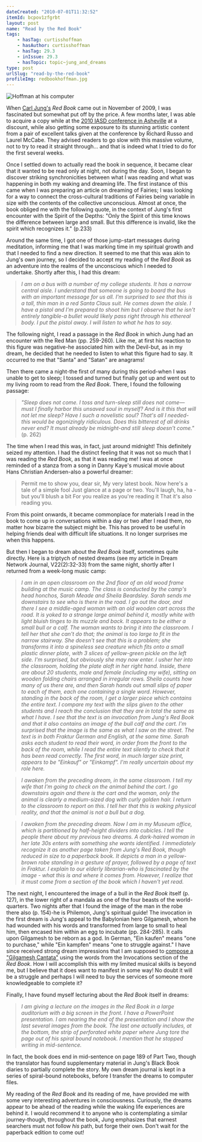 ```yaml
---
dateCreated: "2010-07-01T11:32:52"
itemId: bcpov1zfgrbt
layout: post
name: "Read by the Red Book"
tags:
    - hasTag: curtisshoffman
    - hasAuthor: curtisshoffman
    - hasTag: 29.3
    - inIssue: 29.3
    - hasTopic: topic~jung_and_dreams
type: post
urlSlug: "read-by-the-red-book"
profileImg: redbookhoffman.jpg
---
```


![Hoffman at his computer](../images/redbookhoffman.jpg)

When [Carl Jung's](../topic~jung_and_dreams) _Red Book_ came out in November of 2009, I was fascinated but somewhat put off by the price. A few months later, I was able to acquire a copy while at the [2010 IASD conference in Asheville](https://www.flickr.com/photos/28684943@N04/albums/72157624357982995/with/4789087416) at a discount, while also getting some exposure to its stunning artistic content from a pair of excellent talks given at the conference by Richard Russo and Laurel McCabe. They advised readers to go slow with this massive volume, not to try to read it straight through... and that is indeed what I tried to do for the first several weeks.

Once I settled down to actually read the book in sequence, it became clear that it wanted to be read only at night, not during the day. Soon, I began to discover striking synchronicities between what I was reading and what was happening in both my waking and dreaming life. The first instance of this came when I was preparing an article on dreaming of Fairies; I was looking for a way to connect the cross-cultural traditions of Fairies being variable in size with the contents of the collective unconscious. Almost at once, the book obliged me with the following quote, in the context of Jung's first encounter with the Spirit of the Depths: "Only the Spirit of this time knows the difference between large and small. But this difference is invalid, like the spirit which recognizes it." (p.233)

Around the same time, I got one of those jump-start messages during meditation, informing me that I was marking time in my spiritual growth and that I needed to find a new direction. It seemed to me that this was akin to Jung's own journey, so I decided to accept my reading of the _Red Book_ as an adventure into the realms of the unconscious which I needed to undertake.
Shortly after this, I had this dream:

> _I am on a bus with a number of my college students. It has a narrow central aisle. I understand that someone is going to board the bus with an important message for us all. I'm surprised to see that this is a tall, thin man in a red Santa Claus suit. He comes down the aisle. I have a pistol and I'm prepared to shoot him but I observe that he isn't entirely tangible-a bullet would likely pass right through his ethereal body. I put the pistol away. I will listen to what he has to say._

The following night, I read a passage in the _Red Book_ in which Jung had an encounter with the Red Man (pp. 259-260). Like me, at first his reaction to this figure was negative-he associated him with the Devil-but, as in my dream, he decided that he needed to listen to what this figure had to say. It occurred to me that "Santa" and "Satan" are anagrams!

Then there came a night-the first of many during this period-when I was unable to get to sleep; I tossed and turned but finally got up and went out to my living room to read from the _Red Book_. There, I found the following passage:

> _"Sleep does not come. I toss and turn-sleep still does not come—must I finally harbor this unsaved soul in myself? And is it this that will not let me sleep? Have I such a novelistic soul? That's all I needed-this would be agonizingly ridiculous. Does this bitterest of all drinks never end? It must already be midnight-and still sleep doesn't come."_ (p. 262)

The time when I read this was, in fact, just around midnight! This definitely seized my attention. I had the distinct feeling that it was not so much that I was reading the _Red Book_, as that it was reading me! I was at once reminded of a stanza from a song in Danny Kaye's musical movie about Hans Christian Andersen-also a powerful dreamer:

> Permit me to show you, dear sir, My very latest book.
> Now here's a tale of a simple fool Just glance at a page or two. You'll laugh, ha, ha - but you'll blush a bit
> For you realize as you're reading it That it's also reading you.

From this point onwards, it became commonplace for materials I read in the book to come up in conversations within a day or two after I read them, no matter how bizarre the subject might be. This has proved to be useful in helping friends deal with difficult life situations. It no longer surprises me when this happens.

But then I began to dream about the _Red Book_ itself, sometimes quite directly. Here is a triptych of nested dreams (see my article in Dream Network Journal, V22(2):32-33) from the same night, shortly after I returned from a week-long music camp:

> _I am in an open classroom on the 2nd floor of an old wood frame building at the music camp. The class is conducted by the camp's head honchos, Sarah Meade and Sheila Beardsley. Sarah sends me downstairs to see who is there in the road. I go out the door, and there I see a middle-aged woman with an old wooden cart across the road. It is yoked to a strange large animal behind it, mostly white with light bluish tinges to its muzzle and back. It appears to be either a small bull or a calf. The woman wants to bring it into the classroom. I tell her that she can't do that; the animal is too large to fit in the narrow stairway. She doesn't see that this is a problem; she transforms it into a spineless sea creature which fits onto a small plastic dinner plate, with 3 slices of yellow-green pickle on the left side. I'm surprised, but obviously she may now enter. I usher her into the classroom, holding the plate aloft in her right hand. Inside, there are about 20 students, male and female (including my wife), sitting on wooden folding chairs arranged in irregular rows. Sheila counts how many of us there are, and then Sarah hands out small slips of paper to each of them, each one containing a single word. However, standing in the back of the room, I get a larger piece which contains the entire text. I compare my text with the slips given to the other students and I reach the conclusion that they are in total the same as what I have. I see that the text is an invocation from Jung's Red Book and that it also contains an image of the bull calf and the cart. I'm surprised that the image is the same as what I saw on the street. The text is in both Fraktur German and English, at the same time. Sarah asks each student to read their word, in order from the front to the back of the room, while I read the entire text silently to check that it has been read correctly. The first word, in much larger size print, appears to be "Einkauf" or "Einkampf". I'm really uncertain about my role here._

> _I awaken from the preceding dream, in the same classroom. I tell my wife that I'm going to check on the animal behind the cart. I go downstairs again and there is the cart and the woman, only the animal is clearly a medium-sized dog with curly golden hair. I return to the classroom to report on this. I tell her that this is waking physical reality, and that the animal is not a bull but a dog._

> _I awaken from the preceding dream. Now I am in my Museum office, which is partitioned by half-height dividers into cubicles. I tell the people there about my previous two dreams. A dark-haired woman in her late 30s enters with something she wants identified. I immediately recognize it as another page taken from Jung's Red Book, though reduced in size to a paperback book. It depicts a man in a yellow-brown robe standing in a gesture of prayer, followed by a page of text in Fraktur. I explain to our elderly librarian-who is fascinated by the image - what this is and where it comes from. However, I realize that it must come from a section of the book which I haven't yet read._

The next night, I encountered the image of a bull in the _Red Book_ itself (p. 127), in the lower right of a mandala as one of the four beasts of the world-quarters. Two nights after that I found the image of the man in the robe there also (p. 154)-he is Philemon, Jung's spiritual guide! The invocation in the first dream is Jung's appeal to the Babylonian hero Gilgamesh, whom he had wounded with his words and transformed from large to small to heal him, then encased him within an egg to incubate (pp. 284-285). It calls upon Gilgamesh to be reborn as a god. In German, "Ein kaufen" means "one to purchase," while "Ein kampfen" means "one to struggle against." I have since received strong dream impressions that I am supposed to [compose a "Gilgamesh Cantata"](../bcpov6zfgil1/the-gilgamesh-cantata-a-personal-exploration-of-dreams-and-music-1) using the words from the Invocations section of the _Red Book_. How I will accomplish this with my limited musical skills is beyond me, but I believe that it does want to manifest in some way! No doubt it will be a struggle and perhaps I will need to buy the services of someone more knowledgeable to complete it?

Finally, I have found myself lecturing about the _Red Book_ itself in dreams:

> _I am giving a lecture on the images in the Red Book in a large auditorium with a big screen in the front. I have a PowerPoint presentation. I am nearing the end of the presentation and I show the last several images from the book. The last one actually includes, at the bottom, the strip of perforated white paper where Jung tore the page out of his spiral bound notebook. I mention that he stopped writing in mid-sentence._

In fact, the book does end in mid-sentence on page 189 of Part Two, though the translator has found supplementary material in Jung's Black Book diaries to partially complete the story. My own dream journal is kept in a series of spiral-bound notebooks, before I transfer the dreams to computer files.

My reading of the _Red Book_ and its reading of me, have provided me with some very interesting adventures in consciousness. Curiously, the dreams appear to be ahead of the reading while the waking life experiences are behind it. I would recommend it to anyone who is contemplating a similar journey-though, throughout the book, Jung emphasizes that earnest searchers must not follow _his_ path, but forge their own. Don't wait for the paperback edition to come out!
